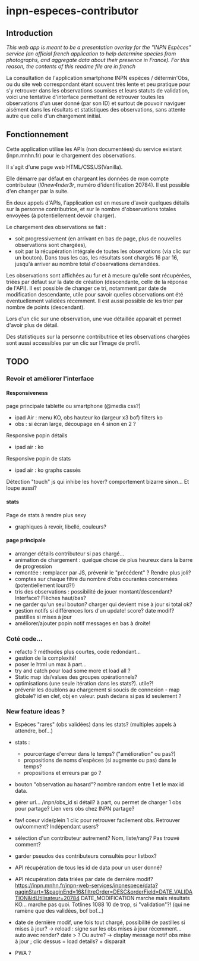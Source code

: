 # inpn-especes-contributor

## Introduction

_This web app is meant to be a presentation overlay for the "INPN Espèces" service (an official french application to help determine species from photographs, and aggregate data about their presence in France). For this reason, the contents of this readme file are in french_

La consultation de l'application smartphone INPN espèces / détermin'Obs, ou du site web correspondant étant souvent très lente et peu pratique pour s'y retrouver dans les observations soumises et leurs statuts de validation, voici une tentative d'interface permettant de retrouver toutes les observations d'un user donné (par son ID) et surtout de pouvoir naviguer aisément dans les résultats et statistiques des observations, sans attente autre que celle d'un chargement initial.

## Fonctionnement

Cette application utilise les APIs (non documentées) du service existant (inpn.mnhn.fr) pour le chargement des observations.

Il s'agit d'une page web HTML/CSS/JS(Vanilla).

Elle démarre par défaut en chargeant les données de mon compte contributeur (_l0new4nder3r_, numéro d'identification 20784). Il est possible d'en changer par la suite.

En deux appels d'APIs, l'application est en mesure d'avoir quelques détails sur la personne contributrice, et sur le nombre d'observations totales envoyées (à potentiellement devoir charger).

Le chargement des observations se fait :
- soit progressivement (en arrivant en bas de page, plus de nouvelles observations sont chargées),
- soit par la récupération intégrale de toutes les observations (via clic sur un bouton).
Dans tous les cas, les résultats sont chargés 16 par 16, jusqu'à arriver au nombre total d'observations demandées.

Les observations sont affichées au fur et à mesure qu'elle sont récupérées, triées par défaut sur la date de création (descendante, celle de la réponse de l'API). Il est possible de changer ce tri, notamment par date de modification descendante, utile pour savoir quelles observations ont été éventuellement validées récemment. Il est aussi possible de les trier par nombre de points (descendant).

Lors d'un clic sur une observation, une vue détaillée apparait et permet d'avoir plus de détail.

Des statistiques sur la personne contributrice et les observations chargées sont aussi accessibles par un clic sur l'image de profil.

## TODO

### Revoir et améliorer l'interface

#### Responsiveness

page principale tablette ou smartphone (@media css?)
- ipad Air : menu KO, obs hauteur ko (largeur x3 bof) filters ko
- obs : si écran large, découpage en 4 sinon en 2 ?

Responsive popin détails
- ipad air : ko

Responsive popin de stats
- ipad air : ko graphs cassés

Détection "touch" js qui inhibe les hover? comportement bizarre sinon... Et loupe aussi?

#### stats

Page de stats à rendre plus sexy
- graphiques à revoir, libellé, couleurs?

#### page principale
- arranger détails contributeur si pas chargé...
- animation de chargement : quelque chose de plus heureux dans la barre de progression
- remontée : remplacer par JS, prévenir le "précédent" ? Rendre plus joli?
- comptes sur chaque filtre du nombre d'obs courantes concernées (potentiellement lourd?!)
- tris des observations : possibilité de jouer montant/descendant? Interface? Flèches haut/bas?
- ne garder qu'un seul bouton? charger qui devient mise à jour si total ok?
- gestion notifs si différences lors d'un update! score? date modif? pastilles si mises à jour
- améliorer/ajouter popin notif messages en bas à droite!

### Coté code...
- refacto ? méthodes plus courtes, code redondant...
- gestion de la complexité!
- poser le html un max à part...
- try and catch pour load some more et load all ?
- Static map ids/values des groupes opérationnels?
- optimisations (une seule itération dans les stats?). utile?!
- prévenir les doublons au chargement si soucis de connexion - map globale? id en clef, obj en valeur. push dedans si pas id seulement ?

### New feature ideas ?
- Espèces "rares" (obs validées) dans les stats? (multiples appels à attendre, bof...)
- stats :
  - pourcentage d'erreur dans le temps? ("amélioration" ou pas?)
  - propositions de noms d'espèces (si augmente ou pas) dans le temps?
  - propositions et erreurs par go ?
- bouton "observation au hasard"? nombre random entre 1 et le max id data.

- gérer url... /inpn/obs_id si détail? à part, ou permet de charger 1 obs pour partage? Lien vers obs chez INPN partage?

- fav! coeur vide/plein 1 clic pour retrouver facilement obs. Retrouver ou/comment? Indépendant users?

- sélection d'un contributeur autrement? Nom, liste/rang? Pas trouvé comment?
- garder pseudos des contributeurs consultés pour listbox?

- API récupération de tous les id de data pour un user donné?
- API récupération data triées par date de dernière modif?
  	https://inpn.mnhn.fr/inpn-web-services/inpnespece/data?paginStart=1&paginEnd=16&filtreOrder=DESC&orderField=DATE_VALIDATION&idUtilisateur=20784
    DATE_MODIFICATION marche mais résultats KO... marche pas quoi.
    Totlines 1088 10 de trop, si "validation"?! (qui ne ramène que des validées, bof bof...)

- date de dernière modif, une fois tout chargé, possibilité de pastilles si mises à jour?
  -> reload : signe sur les obs mises à jour récemment... auto avec render? date > ? Ou autre?
  -> display message notif obs mise à jour ; clic dessus = load details? + disparait

- PWA ?
